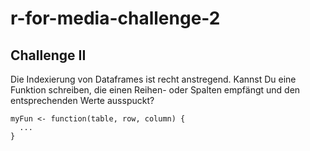# r-for-media-challenge-2

## Challenge II

Die Indexierung von Dataframes ist recht anstregend. Kannst Du eine Funktion schreiben, die einen Reihen- oder Spalten empfängt und den entsprechenden Werte ausspuckt?

```{r}
myFun <- function(table, row, column) {
  ...
}
```
